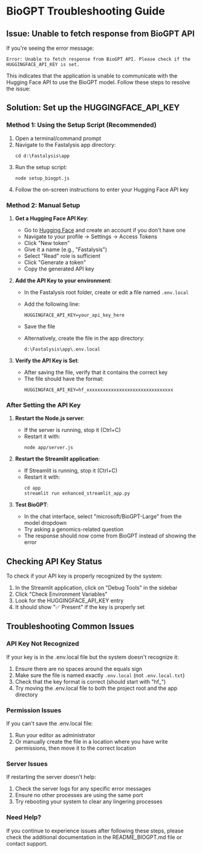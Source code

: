 # BioGPT Troubleshooting Guide

## Issue: Unable to fetch response from BioGPT API

If you're seeing the error message:

```
Error: Unable to fetch response from BioGPT API. Please check if the HUGGINGFACE_API_KEY is set.
```

This indicates that the application is unable to communicate with the Hugging Face API to use the BioGPT model. Follow these steps to resolve the issue:

## Solution: Set up the HUGGINGFACE_API_KEY

### Method 1: Using the Setup Script (Recommended)

1. Open a terminal/command prompt
2. Navigate to the Fastalysis app directory:
   ```
   cd d:\Fastalysis\app
   ```
3. Run the setup script:
   ```
   node setup_biogpt.js
   ```
4. Follow the on-screen instructions to enter your Hugging Face API key

### Method 2: Manual Setup

1. **Get a Hugging Face API Key**:
   - Go to [Hugging Face](https://huggingface.co/) and create an account if you don't have one
   - Navigate to your profile → Settings → Access Tokens
   - Click "New token"
   - Give it a name (e.g., "Fastalysis")
   - Select "Read" role is sufficient
   - Click "Generate a token"
   - Copy the generated API key

2. **Add the API Key to your environment**:
   - In the Fastalysis root folder, create or edit a file named `.env.local`
   - Add the following line:
     ```
     HUGGINGFACE_API_KEY=your_api_key_here
     ```
   - Save the file

   - Alternatively, create the file in the app directory:
     ```
     d:\Fastalysis\app\.env.local
     ```

3. **Verify the API Key is Set**:
   - After saving the file, verify that it contains the correct key
   - The file should have the format:
     ```
     HUGGINGFACE_API_KEY=hf_xxxxxxxxxxxxxxxxxxxxxxxxxxxxxxxx
     ```

### After Setting the API Key

1. **Restart the Node.js server**:
   - If the server is running, stop it (Ctrl+C)
   - Restart it with:
     ```
     node app/server.js
     ```

2. **Restart the Streamlit application**:
   - If Streamlit is running, stop it (Ctrl+C)
   - Restart it with:
     ```
     cd app
     streamlit run enhanced_streamlit_app.py
     ```

3. **Test BioGPT**:
   - In the chat interface, select "microsoft/BioGPT-Large" from the model dropdown
   - Try asking a genomics-related question
   - The response should now come from BioGPT instead of showing the error

## Checking API Key Status

To check if your API key is properly recognized by the system:

1. In the Streamlit application, click on "Debug Tools" in the sidebar
2. Click "Check Environment Variables"
3. Look for the HUGGINGFACE_API_KEY entry
4. It should show "✅ Present" if the key is properly set

## Troubleshooting Common Issues

### API Key Not Recognized

If your key is in the .env.local file but the system doesn't recognize it:

1. Ensure there are no spaces around the equals sign
2. Make sure the file is named exactly `.env.local` (not `.env.local.txt`)
3. Check that the key format is correct (should start with "hf_")
4. Try moving the .env.local file to both the project root and the app directory

### Permission Issues

If you can't save the .env.local file:

1. Run your editor as administrator
2. Or manually create the file in a location where you have write permissions, then move it to the correct location

### Server Issues

If restarting the server doesn't help:

1. Check the server logs for any specific error messages
2. Ensure no other processes are using the same port
3. Try rebooting your system to clear any lingering processes

### Need Help?

If you continue to experience issues after following these steps, please check the additional documentation in the README_BIOGPT.md file or contact support.